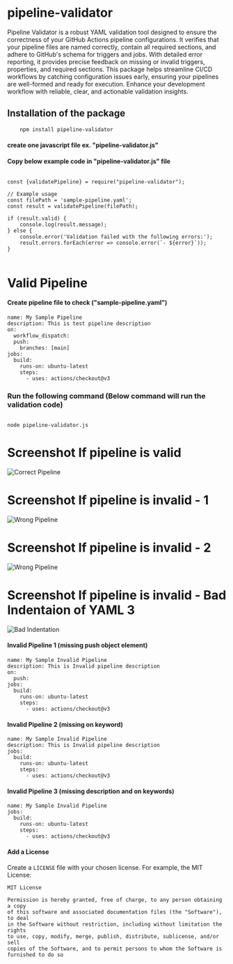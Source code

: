 
# pipeline-validator

Pipeline Validator is a robust YAML validation tool designed to ensure the correctness of your GitHub Actions pipeline configurations. It verifies that your pipeline files are named correctly, contain all required sections, and adhere to GitHub's schema for triggers and jobs. With detailed error reporting, it provides precise feedback on missing or invalid triggers, properties, and required sections. This package helps streamline CI/CD workflows by catching configuration issues early, ensuring your pipelines are well-formed and ready for execution. Enhance your development workflow with reliable, clear, and actionable validation insights.



## Installation of the package 

```bash
    npm install pipeline-validator
```

#### create one javascript file ex. "pipeline-validator.js"

#### Copy below example code in "pipeline-validator.js" file 

```plaintext
    
const {validatePipeline} = require("pipeline-validator");

// Example usage
const filePath = 'sample-pipeline.yaml';
const result = validatePipeline(filePath);

if (result.valid) {
    console.log(result.message);
} else {
    console.error('Validation failed with the following errors:');
    result.errors.forEach(error => console.error(`- ${error}`));
}


```


# Valid Pipeline 

#### Create pipeline file to check ("sample-pipeline.yaml")

```
name: My Sample Pipeline
description: This is test pipeline description 
on:
  workflow_dispatch:
  push:
    branches: [main]
jobs:
  build:
    runs-on: ubuntu-latest
    steps:
      - uses: actions/checkout@v3

```

### Run the following command (Below command will run the validation code)

```plaintext

node pipeline-validator.js

```

# Screenshot If pipeline is valid 

![Correct Pipeline]( https://raw.githubusercontent.com/satmaramani/pipeline-validator/master/images/success1.png )


# Screenshot If pipeline is invalid - 1

![Wrong Pipeline]( https://raw.githubusercontent.com/satmaramani/pipeline-validator/master/images/fail1.png )

# Screenshot If pipeline is invalid - 2

![Wrong Pipeline]( https://raw.githubusercontent.com/satmaramani/pipeline-validator/master/images/fail2.png )

# Screenshot If pipeline is invalid - Bad Indentaion of YAML 3

![Bad Indentation]( https://raw.githubusercontent.com/satmaramani/pipeline-validator/master/images/fail_indentation3.png )



#### Invalid Pipeline 1 (missing push object element)

```
name: My Sample Invalid Pipeline
description: This is Invalid pipeline description 
on:
  push:
jobs:
  build:
    runs-on: ubuntu-latest
    steps:
      - uses: actions/checkout@v3

```

#### Invalid Pipeline 2 (missing on keyword)

```
name: My Sample Invalid Pipeline
description: This is Invalid pipeline description 
jobs:
  build:
    runs-on: ubuntu-latest
    steps:
      - uses: actions/checkout@v3

```

#### Invalid Pipeline 3 (missing description and on keywords)

```
name: My Sample Invalid Pipeline
jobs:
  build:
    runs-on: ubuntu-latest
    steps:
      - uses: actions/checkout@v3

```

#### Add a License

Create a `LICENSE` file with your chosen license. For example, the MIT License:

```plaintext
MIT License

Permission is hereby granted, free of charge, to any person obtaining a copy
of this software and associated documentation files (the "Software"), to deal
in the Software without restriction, including without limitation the rights
to use, copy, modify, merge, publish, distribute, sublicense, and/or sell
copies of the Software, and to permit persons to whom the Software is
furnished to do so

